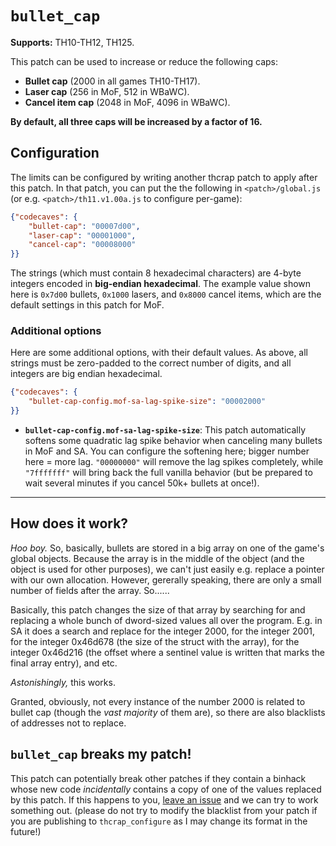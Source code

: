 # `bullet_cap`

**Supports:** TH10-TH12, TH125.

This patch can be used to increase or reduce the following caps:

* **Bullet cap** (2000 in all games TH10-TH17).
* **Laser cap** (256 in MoF, 512 in WBaWC).
* **Cancel item cap** (2048 in MoF, 4096 in WBaWC).

**By default, all three caps will be increased by a factor of 16.**

## Configuration

The limits can be configured by writing another thcrap patch to apply after this patch.  In that patch, you can put the the following in `<patch>/global.js` (or e.g. `<patch>/th11.v1.00a.js` to configure per-game):

```json
{"codecaves": {
    "bullet-cap": "00007d00",
    "laser-cap": "00001000",
    "cancel-cap": "00008000"
}}
```

The strings (which must contain 8 hexadecimal characters) are 4-byte integers encoded in **big-endian hexadecimal**.  The example value shown here is `0x7d00` bullets, `0x1000` lasers, and `0x8000` cancel items, which are the default settings in this patch for MoF.

### Additional options

Here are some additional options, with their default values.  As above, all strings must be zero-padded to the correct number of digits, and all integers are big endian hexadecimal.

```json
{"codecaves": {
    "bullet-cap-config.mof-sa-lag-spike-size": "00002000"
}}
```

* **`bullet-cap-config.mof-sa-lag-spike-size`**:  This patch automatically softens some quadratic lag spike behavior when canceling many bullets in MoF and SA.  You can configure the softening here; bigger number here = more lag. `"00000000"` will remove the lag spikes completely, while `"7fffffff"` will bring back the full vanilla behavior (but be prepared to wait several minutes if you cancel 50k+ bullets at once!).

---

## How does it work?

*Hoo boy.*  So, basically, bullets are stored in a big array on one of the game's global objects.  Because the array is in the middle of the object (and the object is used for other purposes), we can't just easily e.g. replace a pointer with our own allocation.  However, gererally speaking, there are only a small number of fields after the array. So......

Basically, this patch changes the size of that array by searching for and replacing a whole bunch of dword-sized values all over the program.  E.g. in SA it does a search and replace for the integer 2000, for the integer 2001, for the integer 0x46d678 (the size of the struct with the array), for the integer 0x46d216 (the offset where a sentinel value is written that marks the final array entry), and etc.

*Astonishingly,* this works.

Granted, obviously, not every instance of the number 2000 is related to bullet cap (though the *vast majority* of them are), so there are also blacklists of addresses not to replace.

## `bullet_cap` breaks my patch!

This patch can potentially break other patches if they contain a binhack whose new code *incidentally* contains a copy of one of the values replaced by this patch.  If this happens to you, [leave an issue](https://github.com/ExpHP/thcrap-patches/issues/new) and we can try to work something out.  (please do not try to modify the blacklist from your patch if you are publishing to `thcrap_configure` as I may change its format in the future!)
